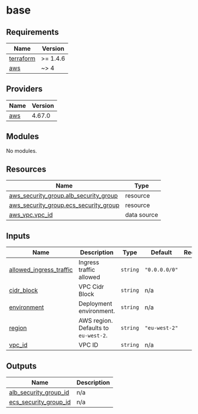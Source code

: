 # base

<!-- BEGINNING OF PRE-COMMIT-TERRAFORM DOCS HOOK -->
## Requirements

| Name | Version |
|------|---------|
| <a name="requirement_terraform"></a> [terraform](#requirement\_terraform) | >= 1.4.6 |
| <a name="requirement_aws"></a> [aws](#requirement\_aws) | ~> 4 |

## Providers

| Name | Version |
|------|---------|
| <a name="provider_aws"></a> [aws](#provider\_aws) | 4.67.0 |

## Modules

No modules.

## Resources

| Name | Type |
|------|------|
| [aws_security_group.alb_security_group](https://registry.terraform.io/providers/hashicorp/aws/latest/docs/resources/security_group) | resource |
| [aws_security_group.ecs_security_group](https://registry.terraform.io/providers/hashicorp/aws/latest/docs/resources/security_group) | resource |
| [aws_vpc.vpc_id](https://registry.terraform.io/providers/hashicorp/aws/latest/docs/data-sources/vpc) | data source |

## Inputs

| Name | Description | Type | Default | Required |
|------|-------------|------|---------|:--------:|
| <a name="input_allowed_ingress_traffic"></a> [allowed\_ingress\_traffic](#input\_allowed\_ingress\_traffic) | Ingress traffic allowed | `string` | `"0.0.0.0/0"` | no |
| <a name="input_cidr_block"></a> [cidr\_block](#input\_cidr\_block) | VPC Cidr Block | `string` | n/a | yes |
| <a name="input_environment"></a> [environment](#input\_environment) | Deployment environment. | `string` | n/a | yes |
| <a name="input_region"></a> [region](#input\_region) | AWS region. Defaults to `eu-west-2`. | `string` | `"eu-west-2"` | no |
| <a name="input_vpc_id"></a> [vpc\_id](#input\_vpc\_id) | VPC ID | `string` | n/a | yes |

## Outputs

| Name | Description |
|------|-------------|
| <a name="output_alb_security_group_id"></a> [alb\_security\_group\_id](#output\_alb\_security\_group\_id) | n/a |
| <a name="output_ecs_security_group_id"></a> [ecs\_security\_group\_id](#output\_ecs\_security\_group\_id) | n/a |
<!-- END OF PRE-COMMIT-TERRAFORM DOCS HOOK -->
